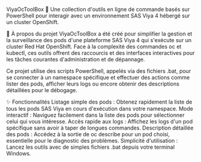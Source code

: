 ViyaOcToolBox 🔨
Une collection d'outils en ligne de commande basés sur PowerShell pour interagir avec un environnement SAS Viya 4 hébergé sur un cluster OpenShift.

🎯 À propos du projet
ViyaOcToolBox a été créé pour simplifier la gestion et la surveillance des pods d'une plateforme SAS Viya 4 qui s'exécute sur un cluster Red Hat OpenShift. Face à la complexité des commandes oc et kubectl, ces outils offrent des raccourcis et des interfaces interactives pour les tâches courantes d'administration et de dépannage.

Ce projet utilise des scripts PowerShell, appelés via des fichiers .bat, pour se connecter à un namespace spécifique et effectuer des actions comme lister des pods, afficher leurs logs ou encore obtenir des descriptions détaillées pour le débogage.

✨ Fonctionnalités
Listage simple des pods : Obtenez rapidement la liste de tous les pods SAS Viya en cours d'exécution dans votre namespace.
Mode interactif : Naviguez facilement dans la liste des pods pour sélectionner celui qui vous intéresse.
Accès rapide aux logs : Affichez les logs d'un pod spécifique sans avoir à taper de longues commandes.
Description détaillée des pods : Accédez à la sortie de oc describe pour un pod choisi, essentielle pour le diagnostic des problèmes.
Simplicité d'utilisation : Lancez les outils avec de simples fichiers .bat depuis votre terminal Windows.
